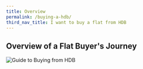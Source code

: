 ```yaml
---
title: Overview
permalink: /buying-a-hdb/
third_nav_title: I want to buy a flat from HDB
---
```


## Overview of a Flat Buyer's Journey

![Guide to Buying from HDB](https://www.hdb.gov.sg/cs/infoweb/img/timeline.jpg;wa971f0071e26b39ed)
